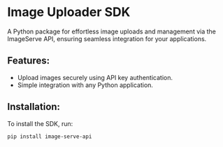 # Image Uploader SDK

A Python package for effortless image uploads and management via the ImageServe API, ensuring seamless integration for your applications.

## Features:
- Upload images securely using API key authentication.
- Simple integration with any Python application.

## Installation:
To install the SDK, run:
```bash
pip install image-serve-api
